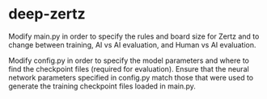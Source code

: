 # deep-zertz

Modify main.py in order to specify the rules and board size for Zertz and to change between training, AI vs AI evaluation, and Human vs AI evaluation.

Modify config.py in order to specify the model parameters and where to find the checkpoint files (required for evaluation). Ensure that the neural network parameters specified in config.py match those that were used to generate the training checkpoint files loaded in main.py.
